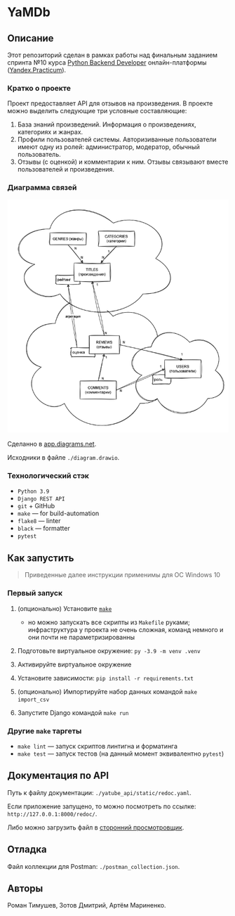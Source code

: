 # YaMDb


## Описание

Этот репозиторий сделан в рамках работы над финальным заданием спринта №10 
курса [Python Backend Developer](https://practicum.yandex.ru/backend-developer/) 
онлайн-платформы ([Yandex.Practicum](https://practicum.yandex.ru)).

### Кратко о проекте

Проект предоставляет API для отзывов на произведения. В проекте можно выделить следующие три условные составляющие:
1. База знаний произведений. Информация о произведениях, категориях и жанрах.
2. Профили пользователей системы. Авторизиванные пользователи имеют одну из 
ролей: администратор, модератор, обычный пользователь.
3. Отзывы (с оценкой) и комментарии к ним. Отзывы связывают
вместе пользователей и произведения.

### Диаграмма связей
![diagram](diagram.png)

Сделанно в [app.diagrams.net](https://app.diagrams.net/).

Исходники в файле `./diagram.drawio`.


### Технологический стэк
- `Python 3.9`
- `Django REST API`
- `git` + GitHub
- `make` — for build-automation
- `flake8` — linter
- `black` — formatter
- `pytest`


## Как запустить
> Приведенные далее инструкции применимы для ОС Windows 10

### Первый запуск
1. (опционально) Установите [`make`](https://community.chocolatey.org/packages/make)
   - но можно запускать все скрипты из `Makefile` руками; инфраструктура у проекта не очень сложная, команд немного и они почти не параметризированны

2. Подготовьте виртуальное окружение: `py -3.9 -m venv .venv`
3. Активируйте виртуальное окружение
4. Установите зависимости: `pip install -r requirements.txt`
5. (опционально) Импортируйте набор данных командой  `make import_csv`
6. Запустите Django командой `make run`

### Другие `make` таргеты
- `make lint` — запуск скриптов линтигна и форматинга
- `make test` — запуск тестов (на данный момент эквивалентно `pytest`)

## Документация по API
Путь к файлу документации: `./yatube_api/static/redoc.yaml`. 

Если приложение запущено, то можно посмотреть по ссылке: `http://127.0.0.1:8000/redoc/`.

Либо можно загрузить файл в [сторонний просмотровщик](https://app.diagrams.net/).

## Отладка
Файл коллекции для Postman: `./postman_collection.json`.

## Авторы
Роман Тимушев, Зотов Дмитрий, Артём Мариненко.



